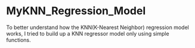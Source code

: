 # MyKNN_Regression_Model
 To better understand how the KNN(K-Nearest Neighbor) regression model works, I tried to build up a KNN regressor model only using simple functions.

